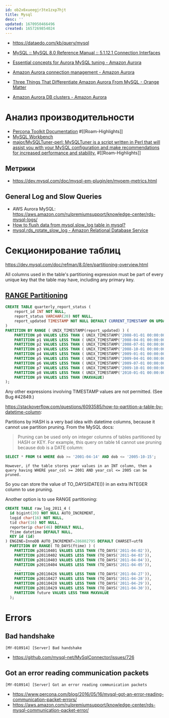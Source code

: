 ```yaml
---
id: ob2x6xueegjr3te1zxp7hjt
title: Mysql
desc: ''
updated: 1670950466496
created: 1657269854024
---
```


* https://dataedo.com/kb/query/mysql

* [MySQL :: MySQL 8.0 Reference Manual :: 5.1.12.1 Connection Interfaces](https://dev.mysql.com/doc/refman/8.0/en/connection-interfaces.html)
* [Essential concepts for Aurora MySQL tuning - Amazon Aurora](https://docs.aws.amazon.com/AmazonRDS/latest/AuroraUserGuide/AuroraMySQL.Managing.Tuning.concepts.html)
* [Amazon Aurora connection management - Amazon Aurora](https://docs.aws.amazon.com/AmazonRDS/latest/AuroraUserGuide/Aurora.Overview.Endpoints.html)
* [Three Things That Differentiate Amazon Aurora From MySQL - Orange Matter](https://orangematter.solarwinds.com/2017/01/27/three-things-that-differentiate-amazon-aurora-from-mysql/)
* [Amazon Aurora DB clusters - Amazon Aurora](https://docs.aws.amazon.com/AmazonRDS/latest/AuroraUserGuide/Aurora.Overview.html)

# Анализ производительности

* [Percona Toolkit Documentation](https://www.percona.com/doc/percona-toolkit/LATEST/index.html) #[[Roam-Highlights]]
* [MySQL Workbench](https://www.mysql.com/products/workbench/)
* [major/MySQLTuner-perl: MySQLTuner is a script written in Perl that will assist you with your MySQL configuration and make recommendations for increased performance and stability.](https://github.com/major/MySQLTuner-perl) #[[Roam-Highlights]]

## Метрики

* https://dev.mysql.com/doc/mysql-em-plugin/en/myoem-metrics.html

## General Log and Slow Queries

* AWS Aurora MySQL: https://aws.amazon.com/ru/premiumsupport/knowledge-center/rds-mysql-logs/
* [How to flush data from mysql.slow_log table in mysql?](https://stackoverflow.com/questions/29163588/how-to-flush-data-from-mysql-slow-log-table-in-mysql)
* [mysql.rds_rotate_slow_log - Amazon Relational Database Service](https://docs.aws.amazon.com/AmazonRDS/latest/UserGuide/mysql_rds_rotate_slow_log.html)

# Секционирование таблиц

https://dev.mysql.com/doc/refman/8.0/en/partitioning-overview.html

All columns used in the table's partitioning expression must be part of every unique key that the table may have, including any primary key. 

## [RANGE Partitioning](https://dev.mysql.com/doc/refman/8.0/en/partitioning-range.html)

```sql
CREATE TABLE quarterly_report_status (
    report_id INT NOT NULL,
    report_status VARCHAR(20) NOT NULL,
    report_updated TIMESTAMP NOT NULL DEFAULT CURRENT_TIMESTAMP ON UPDATE CURRENT_TIMESTAMP
)
PARTITION BY RANGE ( UNIX_TIMESTAMP(report_updated) ) (
    PARTITION p0 VALUES LESS THAN ( UNIX_TIMESTAMP('2008-01-01 00:00:00') ),
    PARTITION p1 VALUES LESS THAN ( UNIX_TIMESTAMP('2008-04-01 00:00:00') ),
    PARTITION p2 VALUES LESS THAN ( UNIX_TIMESTAMP('2008-07-01 00:00:00') ),
    PARTITION p3 VALUES LESS THAN ( UNIX_TIMESTAMP('2008-10-01 00:00:00') ),
    PARTITION p4 VALUES LESS THAN ( UNIX_TIMESTAMP('2009-01-01 00:00:00') ),
    PARTITION p5 VALUES LESS THAN ( UNIX_TIMESTAMP('2009-04-01 00:00:00') ),
    PARTITION p6 VALUES LESS THAN ( UNIX_TIMESTAMP('2009-07-01 00:00:00') ),
    PARTITION p7 VALUES LESS THAN ( UNIX_TIMESTAMP('2009-10-01 00:00:00') ),
    PARTITION p8 VALUES LESS THAN ( UNIX_TIMESTAMP('2010-01-01 00:00:00') ),
    PARTITION p9 VALUES LESS THAN (MAXVALUE)
);

```
Any other expressions involving TIMESTAMP values are not permitted. (See Bug #42849.) 

https://stackoverflow.com/questions/6093585/how-to-partition-a-table-by-datetime-column:


Partitions by HASH is a very bad idea with datetime columns, because it cannot use partition pruning. From the MySQL docs:

>    Pruning can be used only on integer columns of tables partitioned by HASH or KEY. For example, this query on table t4 cannot use pruning because dob is a DATE column:

```sql
SELECT * FROM t4 WHERE dob >= '2001-04-14' AND dob <= '2005-10-15';
```

    However, if the table stores year values in an INT column, then a query having WHERE year_col >= 2001 AND year_col <= 2005 can be pruned.

So you can store the value of TO_DAYS(DATE()) in an extra INTEGER column to use pruning.

Another option is to use RANGE partitioning:

```sql
CREATE TABLE raw_log_2011_4 (
  id bigint(20) NOT NULL AUTO_INCREMENT,
  logid char(16) NOT NULL,
  tid char(16) NOT NULL,
  reporterip char(46) DEFAULT NULL,
  ftime datetime DEFAULT NULL,
  KEY id (id)
) ENGINE=InnoDB AUTO_INCREMENT=286802795 DEFAULT CHARSET=utf8
  PARTITION BY RANGE( TO_DAYS(ftime) ) (
    PARTITION p20110401 VALUES LESS THAN (TO_DAYS('2011-04-02')),
    PARTITION p20110402 VALUES LESS THAN (TO_DAYS('2011-04-03')),
    PARTITION p20110403 VALUES LESS THAN (TO_DAYS('2011-04-04')),
    PARTITION p20110404 VALUES LESS THAN (TO_DAYS('2011-04-05')),
    ...
    PARTITION p20110426 VALUES LESS THAN (TO_DAYS('2011-04-27')),
    PARTITION p20110427 VALUES LESS THAN (TO_DAYS('2011-04-28')),
    PARTITION p20110428 VALUES LESS THAN (TO_DAYS('2011-04-29')),
    PARTITION p20110429 VALUES LESS THAN (TO_DAYS('2011-04-30')),
    PARTITION future VALUES LESS THAN MAXVALUE
  );
```

# Errors

## Bad handshake

`[MY-010914] [Server] Bad handshake`

* https://github.com/mysql-net/MySqlConnector/issues/726

## Got an error reading communication packets

`[MY-010914] [Server] Got an error reading communication packets`

* https://www.percona.com/blog/2016/05/16/mysql-got-an-error-reading-communication-packet-errors/
* https://aws.amazon.com/ru/premiumsupport/knowledge-center/rds-mysql-communication-packet-error/
